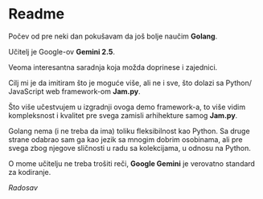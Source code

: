 Readme
======

Počev od pre neki dan pokušavam da još bolje naučim **Golang**.

Učitelj je Google-ov **Gemini 2.5**.

Veoma interesantna saradnja koja možda doprinese i zajednici. 

Cilj mi je da imitiram što je moguće više, ali ne i sve, što dolazi sa Python/
JavaScript web framework-om **Jam.py**.

Što više učestvujem u izgradnji ovoga demo framework-a, to više vidim 
kompleksnost i kvalitet pre svega zamisli arhihekture samog **Jam.py**.

Golang nema (i ne treba da ima) toliku fleksibilnost kao Python. Sa druge strane 
odabrao sam ga kao jezik sa mnogim dobrim osobinama, ali pre svega zbog njegove
sličnosti u radu sa kolekcijama, u odnosu na Python.

O mome učitelju ne treba trošiti reči, **Google Gemini** je verovatno standard za 
kodiranje.

*Radosav*
